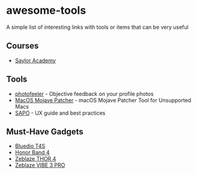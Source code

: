 # awesome-tools

A simple list of interesting links with tools or items that can be very useful

## Courses

- [Saylor Academy](https://www.saylor.org)

## Tools

- [photofeeler](https://www.photofeeler.com/) - Objective feedback on your profile photos
- [MacOS Mojave Patcher](http://dosdude1.com/mojave/#downloads) - macOS Mojave Patcher Tool for Unsupported Macs
- [SAPO](https://ux.sapo.pt/) - UX guide and best practices


## Must-Have Gadgets

- [Bluedio T4S](https://www.gearbest.com/earbud-headphones/pp_1156989.html?wid=1433363)
- [Honor Band 4](https://br.gearbest.com/smart-watches/pp_009560175050.html?wid=1433363#goodsDetail)
- [Zeblaze THOR 4](https://www.gearbest.com/smart-watch-phone/pp_009958858432.html?wid=1527929#goodsDetail)
- [Zeblaze VIBE 3 PRO](https://www.gearbest.com/smart-watches/pp_009259859247.html?wid=1433363#goodsDetail)
